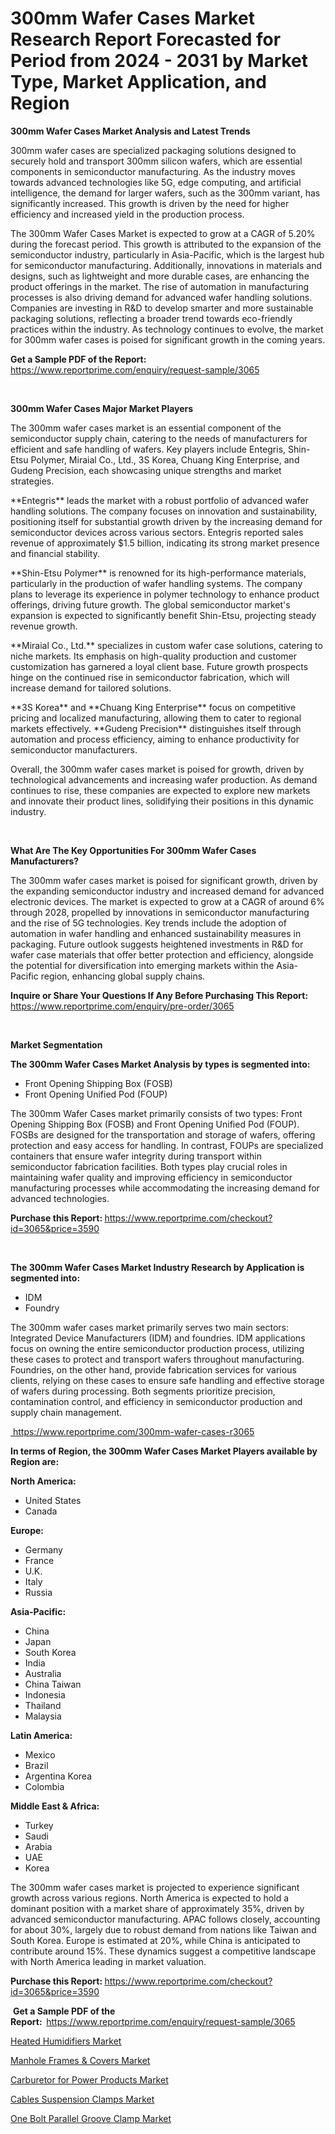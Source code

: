 <p><h1>300mm Wafer Cases Market Research Report Forecasted for Period from 2024 -  2031 by Market Type, Market Application, and Region</h1></p><p><strong>300mm Wafer Cases Market Analysis and Latest Trends</strong></p>
<p><p>300mm wafer cases are specialized packaging solutions designed to securely hold and transport 300mm silicon wafers, which are essential components in semiconductor manufacturing. As the industry moves towards advanced technologies like 5G, edge computing, and artificial intelligence, the demand for larger wafers, such as the 300mm variant, has significantly increased. This growth is driven by the need for higher efficiency and increased yield in the production process.</p><p>The 300mm Wafer Cases Market is expected to grow at a CAGR of 5.20% during the forecast period. This growth is attributed to the expansion of the semiconductor industry, particularly in Asia-Pacific, which is the largest hub for semiconductor manufacturing. Additionally, innovations in materials and designs, such as lightweight and more durable cases, are enhancing the product offerings in the market. The rise of automation in manufacturing processes is also driving demand for advanced wafer handling solutions. Companies are investing in R&D to develop smarter and more sustainable packaging solutions, reflecting a broader trend towards eco-friendly practices within the industry. As technology continues to evolve, the market for 300mm wafer cases is poised for significant growth in the coming years.</p></p>
<p><strong>Get a Sample PDF of the Report:&nbsp;</strong> <a href="https://www.reportprime.com/enquiry/request-sample/3065">https://www.reportprime.com/enquiry/request-sample/3065</a></p>
<p>&nbsp;</p>
<p><strong>300mm Wafer Cases Major Market Players</strong></p>
<p><p>The 300mm wafer cases market is an essential component of the semiconductor supply chain, catering to the needs of manufacturers for efficient and safe handling of wafers. Key players include Entegris, Shin-Etsu Polymer, Miraial Co., Ltd., 3S Korea, Chuang King Enterprise, and Gudeng Precision, each showcasing unique strengths and market strategies.</p><p>**Entegris** leads the market with a robust portfolio of advanced wafer handling solutions. The company focuses on innovation and sustainability, positioning itself for substantial growth driven by the increasing demand for semiconductor devices across various sectors. Entegris reported sales revenue of approximately $1.5 billion, indicating its strong market presence and financial stability.</p><p>**Shin-Etsu Polymer** is renowned for its high-performance materials, particularly in the production of wafer handling systems. The company plans to leverage its experience in polymer technology to enhance product offerings, driving future growth. The global semiconductor market's expansion is expected to significantly benefit Shin-Etsu, projecting steady revenue growth.</p><p>**Miraial Co., Ltd.** specializes in custom wafer case solutions, catering to niche markets. Its emphasis on high-quality production and customer customization has garnered a loyal client base. Future growth prospects hinge on the continued rise in semiconductor fabrication, which will increase demand for tailored solutions.</p><p>**3S Korea** and **Chuang King Enterprise** focus on competitive pricing and localized manufacturing, allowing them to cater to regional markets effectively. **Gudeng Precision** distinguishes itself through automation and process efficiency, aiming to enhance productivity for semiconductor manufacturers.</p><p>Overall, the 300mm wafer cases market is poised for growth, driven by technological advancements and increasing wafer production. As demand continues to rise, these companies are expected to explore new markets and innovate their product lines, solidifying their positions in this dynamic industry.</p></p>
<p>&nbsp;</p>
<p><strong>What Are The Key Opportunities For 300mm Wafer Cases Manufacturers?</strong></p>
<p><p>The 300mm wafer cases market is poised for significant growth, driven by the expanding semiconductor industry and increased demand for advanced electronic devices. The market is expected to grow at a CAGR of around 6% through 2028, propelled by innovations in semiconductor manufacturing and the rise of 5G technologies. Key trends include the adoption of automation in wafer handling and enhanced sustainability measures in packaging. Future outlook suggests heightened investments in R&D for wafer case materials that offer better protection and efficiency, alongside the potential for diversification into emerging markets within the Asia-Pacific region, enhancing global supply chains.</p></p>
<p><strong>Inquire or Share Your Questions If Any Before Purchasing This Report:</strong> <a href="https://www.reportprime.com/enquiry/pre-order/3065">https://www.reportprime.com/enquiry/pre-order/3065</a></p>
<p>&nbsp;</p>
<p><strong>Market Segmentation</strong></p>
<p><strong>The 300mm Wafer Cases Market Analysis by types is segmented into:</strong></p>
<p><ul><li>Front Opening Shipping Box (FOSB)</li><li>Front Opening Unified Pod (FOUP)</li></ul></p>
<p><p>The 300mm Wafer Cases market primarily consists of two types: Front Opening Shipping Box (FOSB) and Front Opening Unified Pod (FOUP). FOSBs are designed for the transportation and storage of wafers, offering protection and easy access for handling. In contrast, FOUPs are specialized containers that ensure wafer integrity during transport within semiconductor fabrication facilities. Both types play crucial roles in maintaining wafer quality and improving efficiency in semiconductor manufacturing processes while accommodating the increasing demand for advanced technologies.</p></p>
<p><strong>Purchase this Report:&nbsp;</strong><a href="https://www.reportprime.com/checkout?id=3065&price=3590">https://www.reportprime.com/checkout?id=3065&price=3590</a></p>
<p>&nbsp;</p>
<p><strong>The 300mm Wafer Cases Market Industry Research by Application is segmented into:</strong></p>
<p><ul><li>IDM</li><li>Foundry</li></ul></p>
<p><p>The 300mm wafer cases market primarily serves two main sectors: Integrated Device Manufacturers (IDM) and foundries. IDM applications focus on owning the entire semiconductor production process, utilizing these cases to protect and transport wafers throughout manufacturing. Foundries, on the other hand, provide fabrication services for various clients, relying on these cases to ensure safe handling and effective storage of wafers during processing. Both segments prioritize precision, contamination control, and efficiency in semiconductor production and supply chain management.</p></p>
<p><a href="https://www.reportprime.com/300mm-wafer-cases-r3065">&nbsp;https://www.reportprime.com/300mm-wafer-cases-r3065</a></p>
<p><strong>In terms of Region, the 300mm Wafer Cases Market Players available by Region are:</strong></p>
<p>
    <p> <strong> North America: </strong>
        <ul>
            <li>United States</li>
            <li>Canada</li>
        </ul>
        </p> 
    <p> <strong> Europe: </strong>
        <ul>
            <li>Germany</li>
            <li>France</li>
            <li>U.K.</li>
            <li>Italy</li>
            <li>Russia</li>
        </ul>
        </p> 
    <p> <strong> Asia-Pacific: </strong>
        <ul>
            <li>China</li>
            <li>Japan</li>
            <li>South Korea</li>
            <li>India</li>
            <li>Australia</li>
            <li>China Taiwan</li>
            <li>Indonesia</li>
            <li>Thailand</li>
            <li>Malaysia</li>
        </ul>
        </p> 
    <p> <strong> Latin America: </strong>
        <ul>
            <li>Mexico</li>
            <li>Brazil</li>
            <li>Argentina Korea</li>
            <li>Colombia</li>
        </ul>
        </p> 
    <p> <strong> Middle East & Africa: </strong>
        <ul>
            <li>Turkey</li>
            <li>Saudi</li>
            <li>Arabia</li>
            <li>UAE</li>
            <li>Korea</li>
        </ul>
    </p>
    </p>
<p><p>The 300mm wafer cases market is projected to experience significant growth across various regions. North America is expected to hold a dominant position with a market share of approximately 35%, driven by advanced semiconductor manufacturing. APAC follows closely, accounting for about 30%, largely due to robust demand from nations like Taiwan and South Korea. Europe is estimated at 20%, while China is anticipated to contribute around 15%. These dynamics suggest a competitive landscape with North America leading in market valuation.</p></p>
<p><strong>Purchase this Report: </strong><a href="https://www.reportprime.com/checkout?id=3065&price=3590">https://www.reportprime.com/checkout?id=3065&price=3590</a></p>
<p>&nbsp;<strong>Get a Sample PDF of the Report:&nbsp;&nbsp;</strong><a href="https://www.reportprime.com/enquiry/request-sample/3065">https://www.reportprime.com/enquiry/request-sample/3065</a></p>
<p><strong></strong></p>
<p><p><a href="https://www.linkedin.com/pulse/heated-humidifiers-market-growth-segmentation-regional-analysis-1puoc?trackingId=c697UQw7T1idYR8HRkz1QQ%3D%3D">Heated Humidifiers Market</a></p><p><a href="https://issuu.com/reportprime-2/docs/manhole-frames-covers-market-size-2_2e9c6af558c31a">Manhole Frames & Covers Market</a></p><p><a href="https://issuu.com/reportprime-2/docs/carburetor-for-power-products-marke_35a94cad1da00e">Carburetor for Power Products Market</a></p><p><a href="https://github.com/FlorianWolf90/Market-Research-Report-List-1/blob/main/cables-suspension-clamps-market.md">Cables Suspension Clamps Market</a></p><p><a href="https://github.com/NargisHussain75/Market-Research-Report-List-1/blob/main/one-bolt-parallel-groove-clamp-market.md">One Bolt Parallel Groove Clamp Market</a></p></p>